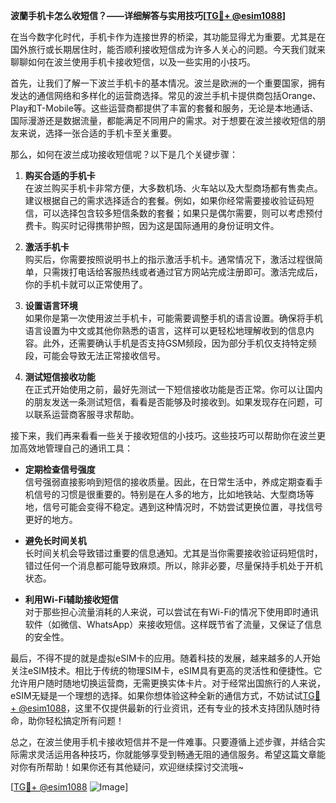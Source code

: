 **波蘭手机卡怎么收短信？——详细解答与实用技巧[[TG💪+ @esim1088](https://t.me/s/esim1088)]**

在当今数字化时代，手机卡作为连接世界的桥梁，其功能显得尤为重要。尤其是在国外旅行或长期居住时，能否顺利接收短信成为许多人关心的问题。今天我们就来聊聊如何在波兰使用手机卡接收短信，以及一些实用的小技巧。

首先，让我们了解一下波兰手机卡的基本情况。波兰是欧洲的一个重要国家，拥有发达的通信网络和多样化的运营商选择。常见的波兰手机卡提供商包括Orange、Play和T-Mobile等。这些运营商都提供了丰富的套餐和服务，无论是本地通话、国际漫游还是数据流量，都能满足不同用户的需求。对于想要在波兰接收短信的朋友来说，选择一张合适的手机卡至关重要。

那么，如何在波兰成功接收短信呢？以下是几个关键步骤：

1. **购买合适的手机卡**  
   在波兰购买手机卡非常方便，大多数机场、火车站以及大型商场都有售卖点。建议根据自己的需求选择适合的套餐。例如，如果你经常需要接收验证码短信，可以选择包含较多短信条数的套餐；如果只是偶尔需要，则可以考虑预付费卡。购买时记得携带护照，因为这是国际通用的身份证明文件。

2. **激活手机卡**  
   购买后，你需要按照说明书上的指示激活手机卡。通常情况下，激活过程很简单，只需拨打电话给客服热线或者通过官方网站完成注册即可。激活完成后，你的手机卡就可以正常使用了。

3. **设置语言环境**  
   如果你是第一次使用波兰手机卡，可能需要调整手机的语言设置。确保将手机语言设置为中文或其他你熟悉的语言，这样可以更轻松地理解收到的信息内容。此外，还需要确认手机是否支持GSM频段，因为部分手机仅支持特定频段，可能会导致无法正常接收信号。

4. **测试短信接收功能**  
   在正式开始使用之前，最好先测试一下短信接收功能是否正常。你可以让国内的朋友发送一条测试短信，看看是否能够及时接收到。如果发现存在问题，可以联系运营商客服寻求帮助。

接下来，我们再来看看一些关于接收短信的小技巧。这些技巧可以帮助你在波兰更加高效地管理自己的通讯工具：

- **定期检查信号强度**  
  信号强弱直接影响到短信的接收质量。因此，在日常生活中，养成定期查看手机信号的习惯是很重要的。特别是在人多的地方，比如地铁站、大型商场等地，信号可能会变得不稳定。遇到这种情况时，不妨尝试更换位置，寻找信号更好的地方。

- **避免长时间关机**  
  长时间关机会导致错过重要的信息通知。尤其是当你需要接收验证码短信时，错过任何一个消息都可能导致麻烦。所以，除非必要，尽量保持手机处于开机状态。

- **利用Wi-Fi辅助接收短信**  
  对于那些担心流量消耗的人来说，可以尝试在有Wi-Fi的情况下使用即时通讯软件（如微信、WhatsApp）来接收短信。这样既节省了流量，又保证了信息的安全性。

最后，不得不提的就是虚拟eSIM卡的应用。随着科技的发展，越来越多的人开始关注eSIM技术。相比于传统的物理SIM卡，eSIM具有更高的灵活性和便捷性。它允许用户随时随地切换运营商，无需更换实体卡片。对于经常出国旅行的人来说，eSIM无疑是一个理想的选择。如果你想体验这种全新的通信方式，不妨试试[TG💪+ @esim1088](https://t.me/s/esim1088)，这里不仅提供最新的行业资讯，还有专业的技术支持团队随时待命，助你轻松搞定所有问题！

总之，在波兰使用手机卡接收短信并不是一件难事。只要遵循上述步骤，并结合实际需求灵活运用各种技巧，你就能够享受到畅通无阻的通信服务。希望这篇文章能对你有所帮助！如果你还有其他疑问，欢迎继续探讨交流哦~

[[TG💪+ @esim1088](https://t.me/s/esim1088) ![Image](https://i.postimg.cc/4NQfJmqS/Snipaste-2025-05-13-00-14-12.png)]